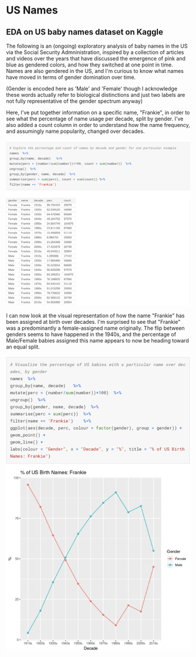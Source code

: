 # US Names 

## EDA on US baby names dataset on Kaggle

The following is an (ongoing) exploratory analysis of baby names in the US via the Social Security Admninistration, inspired by a collection of articles and videos over the years that have discussed the emergence of pink and blue as gendered colors, and how they switched at one point in time. Names are also gendered in the US, and I'm curious to know what names have moved in terms of gender domination over time.

(Gender is encoded here as 'Male' and 'Female' though I acknowledge these words actually refer to biological distinctions and just two labels are not fully representative of the gender spectrum anyway)



Here, I've put together information on a specific name, "Frankie", in order to see what the percentage of name usage per decade, split by gender. I've also added a count column in order to understand how the name frequency, and assumingly name popularity, changed over decades.

![Example Table](https://github.com/r-reilly/US_names/blob/master/example_table.png)



I can now look at the visual representation of how the name "Frankie" has been assigned at birth over decades. I'm surprised to see that "Frankie" was a predominantly a female-assigned name originally. The flip between genders seems to have happened in the 1940s, and the percentage of Male/Female babies assigned this name appears to now be heading toward an equal split.

![Example Chart](https://github.com/r-reilly/US_names/blob/master/example_chart.png)
